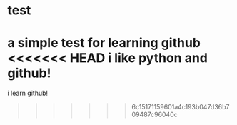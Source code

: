 # test
a simple test for learning github
<<<<<<< HEAD
i like python and github!
=======
i learn github!
>>>>>>> 6c15171159601a4c193b047d36b709487c96040c
